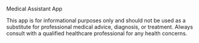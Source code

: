 Medical Assistant App

This app is for informational purposes only and should not be used as a substitute for professional medical advice, diagnosis, or treatment. Always consult with a qualified healthcare professional for any health concerns.